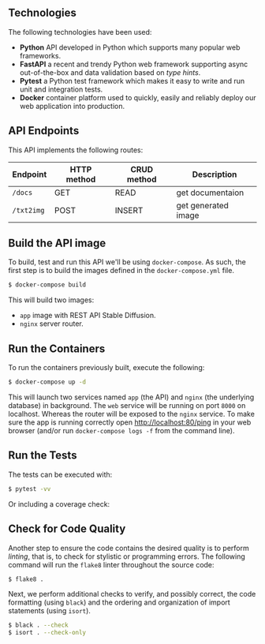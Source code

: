 ## Technologies

The following technologies have been used:

- **Python** API developed in Python which supports many popular web frameworks.
- **FastAPI** a recent and trendy Python web framework supporting async out-of-the-box and
data validation based on *type hints*.
- **Pytest** a Python test framework which makes it easy to write and run unit and integration
tests.
- **Docker** container platform used to quickly, easily and reliably deploy our web application
into production.

## API Endpoints

This API implements the following routes:

| **Endpoint**     	| **HTTP method**   | **CRUD method** 	| **Description**      	|
|-----------------	|----------------  	|---------------	|----------------------	|
| `/docs`     	    | GET           	| READ        	    | get documentaion   	|
| `/txt2img`	    | POST         	    | INSERT        	| get generated image  	|

## Build the API image

To build, test and run this API we'll be using `docker-compose`. As such, the first step
is to build the images defined in the `docker-compose.yml` file.

```bash
$ docker-compose build
```

This will build two images:

- `app` image with REST API Stable Diffusion.
- `nginx` server router.

## Run the Containers
 
To run the containers previously built, execute the following:
 
```bash
$ docker-compose up -d
```

This will launch two services named `app` (the API) and `nginx` (the underlying 
database) in background. The `web` service will be running on port `8000` on localhost. 
Whereas the router will be exposed to the `nginx` service. To make sure the
app is running correctly open [http://localhost:80/ping](http://localhost:80/ping) in 
your web browser (and/or run `docker-compose logs -f` from the command line). 


## Run the Tests

The tests can be executed with:

```bash
$ pytest -vv
```

Or including a coverage check:


## Check for Code Quality

Another step to ensure the code contains the desired quality is to perform *linting*, that 
is, to check for stylistic or programming errors. The following command will run the 
`flake8` linter throughout the source code:

```bash
$ flake8 .
```

Next, we perform additional checks to verify, and possibly correct, the code formatting 
(using `black`) and the ordering and organization of import statements (using `isort`).

```bash
$ black . --check
$ isort . --check-only
```